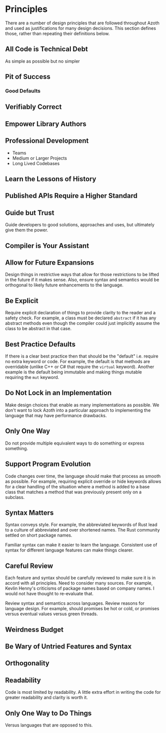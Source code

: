 # Principles

There are a number of design principles that are followed throughout Azoth and used as
justifications for many design decisions. This section defines those, rather than repeating their
definitions below.

## All Code is Technical Debt

As simple as possible but no simpler

## Pit of Success

### Good Defaults

## Verifiably Correct

## Empower Library Authors

## Professional Development

* Teams
* Medium or Larger Projects
* Long Lived Codebases

## Learn the Lessons of History

## Published APIs Require a Higher Standard

## Guide but Trust

Guide developers to good solutions, approaches and uses, but ultimately give them the power.

## Compiler is Your Assistant


## Allow for Future Expansions

Design things in restrictive ways that allow for those restrictions to be lifted in the future if it
makes sense. Also, ensure syntax and semantics would be orthogonal to likely future enhancements to
the language.

## Be Explicit

Require explicit declaration of things to provide clarity to the reader and a safety check. For
example, a class must be declared `abstract` if it has any abstract methods even though the compiler
could just implicitly assume the class to be abstract in that case.

## Best Practice Defaults

If there is a clear best practice then that should be the "default" i.e. require no extra keyword or
code. For example, the default is that methods are overridable (unlike C++ or C# that require the
`virtual` keyword). Another example is the default being immutable and making things mutable
requiring the `mut` keyword.

## Do Not Lock in an Implementation

Make design choices that enable as many implementations as possible. We don't want to lock Azoth
into a particular approach to implementing the language that may have performance drawbacks.

## Only One Way

Do not provide multiple equivalent ways to do something or express something.

## Support Program Evolution

Code changes over time, the language should make that process as smooth as possible. For example,
requiring explicit override or hide keywords allows for a clear handling of the situation where a
method is added to a base class that matches a method that was previously present only on a
subclass.

## Syntax Matters

Syntax conveys style. For example, the abbreviated keywords of Rust lead to a culture of abbreviated
and over shortened names. The Rust community settled on short package names.

Familiar syntax can make it easier to learn the language. Consistent use of syntax for different
language features can make things clearer.

## Careful Review

Each feature and syntax should be carefully reviewed to make sure it is in accord with all
principles. Need to consider many sources. For example, Kevlin Henny's criticisms of package names
based on company names. I would not have thought to re-evaluate that.

Review syntax and semantics across languages. Review reasons for language design. For example,
should promises be hot or cold, or promises versus eventual values versus green threads.

## Weirdness Budget

## Be Wary of Untried Features and Syntax

## Orthogonality

## Readability

Code is most limited by readability. A little extra effort in writing the code for greater
readability and clarity is worth it.

## Only One Way to Do Things

Versus languages that are opposed to this.
